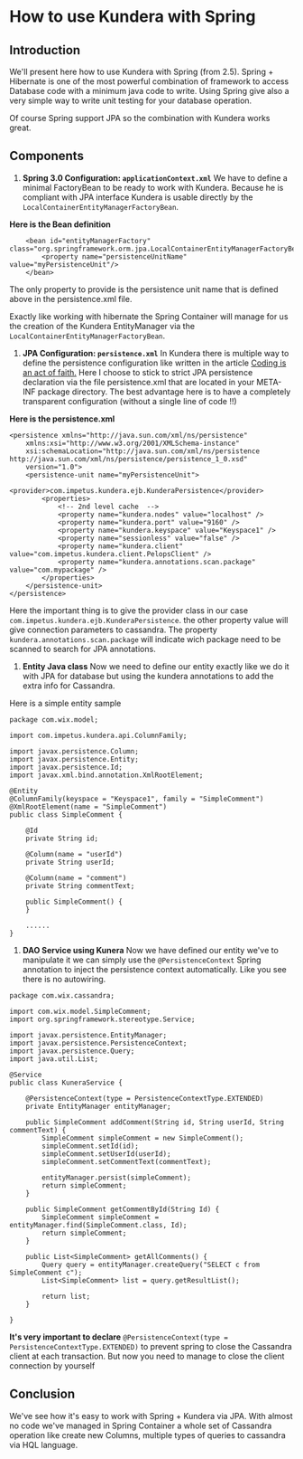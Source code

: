 # How to use Kundera with Spring #

## Introduction ##
We'll present here how to use Kundera with Spring (from 2.5). Spring + Hibernate is one of the most powerful combination of framework to access Database code with a minimum java code to write. Using Spring give also a very simple way to write unit testing for your database operation.

Of course Spring support JPA so the combination with Kundera works great.

## Components ##
  1. **Spring 3.0 Configuration: `applicationContext.xml`**
We have to define a minimal FactoryBean to be ready to work with Kundera. Because he is compliant with JPA interface Kundera is usable directly by the `LocalContainerEntityManagerFactoryBean`.

**Here is the Bean definition**
```
    <bean id="entityManagerFactory" class="org.springframework.orm.jpa.LocalContainerEntityManagerFactoryBean">
        <property name="persistenceUnitName" value="myPersistenceUnit"/>
    </bean>
```

The only property to provide is the persistence unit name that is defined above in the persistence.xml file.

Exactly like working with hibernate the Spring Container will manage for us the creation of the Kundera EntityManager via the `LocalContainerEntityManagerFactoryBean`.

  1. **JPA Configuration: `persistence.xml`**
In Kundera there is multiple way to define the persistence configuration like written in the article [Coding is an act of faith.](http://anismiles.wordpress.com/2010/07/14/kundera-now-jpa-1-0-compatible)
Here I choose to stick to strict JPA persistence declaration via the file persistence.xml that are located in your META-INF package directory. The best advantage here is to have a completely transparent configuration (without a single line of code !!)

**Here is the persistence.xml**
```
<persistence xmlns="http://java.sun.com/xml/ns/persistence"
    xmlns:xsi="http://www.w3.org/2001/XMLSchema-instance"
    xsi:schemaLocation="http://java.sun.com/xml/ns/persistence http://java.sun.com/xml/ns/persistence/persistence_1_0.xsd"
    version="1.0">
    <persistence-unit name="myPersistenceUnit">
        <provider>com.impetus.kundera.ejb.KunderaPersistence</provider>
        <properties>
            <!-- 2nd level cache  -->
            <property name="kundera.nodes" value="localhost" />
            <property name="kundera.port" value="9160" />
            <property name="kundera.keyspace" value="Keyspace1" />
            <property name="sessionless" value="false" />
            <property name="kundera.client" value="com.impetus.kundera.client.PelopsClient" />
            <property name="kundera.annotations.scan.package" value="com.mypackage" />            
        </properties>
    </persistence-unit>
</persistence>
```

Here the important thing is to give the provider class in our case `com.impetus.kundera.ejb.KunderaPersistence`. the other property value will give connection parameters to cassandra.
The property `kundera.annotations.scan.package` will indicate wich package need to be scanned to search for JPA annotations.

  1. **Entity Java class**
Now we need to define our entity exactly like we do it with JPA for database but using the kundera annotations to add the extra info for Cassandra.

Here is a simple entity sample
```
package com.wix.model;

import com.impetus.kundera.api.ColumnFamily;

import javax.persistence.Column;
import javax.persistence.Entity;
import javax.persistence.Id;
import javax.xml.bind.annotation.XmlRootElement;

@Entity
@ColumnFamily(keyspace = "Keyspace1", family = "SimpleComment")
@XmlRootElement(name = "SimpleComment")
public class SimpleComment {

    @Id
    private String id;

    @Column(name = "userId")
    private String userId;

    @Column(name = "comment")
    private String commentText;

    public SimpleComment() {
    }

    ...... 
}

```

  1. **DAO Service using Kunera**
Now we have defined our entity we've to manipulate it we can simply use the `@PersistenceContext` Spring annotation to inject the persistence context automatically. Like you see there is no autowiring.

```
package com.wix.cassandra;

import com.wix.model.SimpleComment;
import org.springframework.stereotype.Service;

import javax.persistence.EntityManager;
import javax.persistence.PersistenceContext;
import javax.persistence.Query;
import java.util.List;

@Service
public class KuneraService {
    
    @PersistenceContext(type = PersistenceContextType.EXTENDED)
    private EntityManager entityManager;

    public SimpleComment addComment(String id, String userId, String commentText) {
        SimpleComment simpleComment = new SimpleComment();
        simpleComment.setId(id);
        simpleComment.setUserId(userId);
        simpleComment.setCommentText(commentText);

        entityManager.persist(simpleComment);
        return simpleComment;
    }

    public SimpleComment getCommentById(String Id) {
        SimpleComment simpleComment = entityManager.find(SimpleComment.class, Id);
        return simpleComment;
    }

    public List<SimpleComment> getAllComments() {
        Query query = entityManager.createQuery("SELECT c from SimpleComment c");
        List<SimpleComment> list = query.getResultList();

        return list;
    }

}

```

**It's very important to declare** `@PersistenceContext(type = PersistenceContextType.EXTENDED)` to prevent spring to close the Cassandra client at each transaction. But now you need to manage to close the client connection by yourself

## Conclusion ##
We've see how it's easy to work with Spring + Kundera via JPA. With almost no code we've managed in Spring Container a whole set of Cassandra operation like create new Columns, multiple types of queries to cassandra via HQL language.
